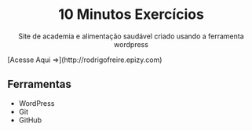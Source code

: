 <h1 align="center"> 10 Minutos Exercícios</h1>

<p align="center">Site de academia e alimentação saudável criado usando a ferramenta wordpress</p>
[Acesse Aqui =>](http://rodrigofreire.epizy.com)



## Ferramentas

- WordPress
- Git
- GitHub
